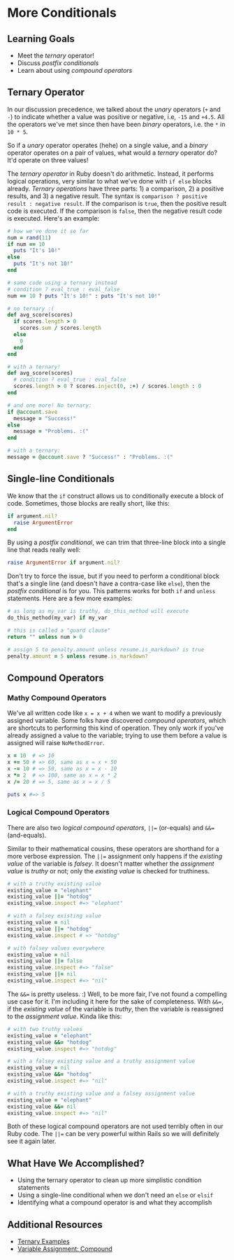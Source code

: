# More Conditionals
## Learning Goals
- Meet the _ternary_ operator!
- Discuss _postfix conditionals_
- Learn about using _compound operators_

## Ternary Operator
In our discussion precedence, we talked about the _unary_ operators (`+` and `-`) to indicate whether a value was positive or negative, i.e, `-15` and `+4.5`. All the operators we've met since then have been _binary_ operators, i.e. the `*` in `10 * 5`.

So if a _unary_ operator operates (hehe) on a single value, and a _binary_ operator operates on a pair of values, what would a _ternary_ operator do? It'd operate on three values!

The _ternary operator_ in Ruby doesn't do arithmetic. Instead, it performs logical operations, very similar to what we've done with `if else` blocks already. _Ternary operations_ have three parts: 1) a comparison, 2) a positive results, and 3) a negative result. The syntax is `comparison ? positive result : negative result`. If the comparison is `true`, then the positive result code is executed. If the comparison is `false`, then the negative result code is executed. Here's an example:

```ruby
# how we've done it so far
num = rand(11)
if num == 10
  puts "It's 10!"
else
  puts "It's not 10!"
end

# same code using a ternary instead
# condition ? eval_true : eval_false
num == 10 ? puts "It's 10!" : puts "It's not 10!"
```

```ruby
# no ternary :(
def avg_score(scores)
  if scores.length > 0
    scores.sum / scores.length
  else
    0
  end  
end

# with a ternary!
def avg_score(scores)
  # condition ? eval_true : eval_false
  scores.length > 0 ? scores.inject(0, :+) / scores.length : 0
end

# and one more! No ternary:
if @account.save
  message = "Success!"
else
  message = "Problems. :("
end

# with a ternary:
message = @account.save ? "Success!" : "Problems. :("
```

## Single-line Conditionals
We know that the `if` construct allows us to conditionally execute a block of code. Sometimes, those blocks are really short, like this:

```ruby
if argument.nil?
  raise ArgumentError
end
```

By using a _postfix conditional_, we can trim that three-line block into a single line that reads really well:

```ruby
raise ArgumentError if argument.nil?
```

Don't try to force the issue, but if you need to perform a conditional block that's a single line (and doesn't have a contra-case like `else`), then the _postfix conditional_ is for you. This patterns works for both `if` and `unless` statements. Here are a few more examples:

```ruby
# as long as my_var is truthy, do_this_method will execute
do_this_method(my_var) if my_var

# this is called a "guard clause"
return "" unless num > 0

# assign 5 to penalty.amount unless resume.is_markdown? is true
penalty.amount = 5 unless resume.is_markdown?
```

## Compound Operators
### Mathy Compound Operators
We've all written code like `x = x + 4` when we want to modify a previously assigned variable. Some folks have discovered _compound operators_, which are shortcuts to performing this kind of operation. They only work if you've already assigned a value to the variable; trying to use them before a value is assigned will raise `NoMethodError`.

```ruby
x = 10  # => 10
x += 50 # => 60, same as x = x + 50
x -= 10 # => 50, same as x = x - 10
x *= 2  # => 100, same as x = x * 2
x /= 20 # => 5, same as x = x / 5

puts x #=> 5
```

### Logical Compound Operators
There are also two _logical compound operators_, `||=` (or-equals) and `&&=` (and-equals).

Similar to their mathematical cousins, these operators are shorthand for a more verbose expression. The `||=` assignment only happens if the _existing value_ of the variable is _falsey_. It doesn't matter whether the _assignment value_ is _truthy_ or not; only the _existing value_ is checked for truthiness.

```ruby
# with a truthy existing value
existing_value = "elephant"
existing_value ||= "hotdog"
existing_value.inspect #=> "elephant"

# with a falsey existing value
existing_value = nil
existing_value ||= "hotdog"
existing_value.inspect # => "hotdog"

# with falsey values everywhere
existing_value = nil
existing_value ||= false
existing_value.inspect #=> "false"
existing_value ||= nil
existing_value.inspect #=> "nil"
```

The `&&=` is pretty useless. :) Well, to be more fair, I've not found a compelling use case for it. I'm including it here for the sake of completeness. With `&&=`, if the _existing value_ of the variable is _truthy_, then the variable is reassigned to the _assignment value_. Kinda like this:

```ruby
# with two truthy values
existing_value = "elephant"
existing_value &&= "hotdog"
existing_value.inspect #=> "hotdog"

# with a falsey existing value and a truthy assignment value
existing_value = nil
existing_value &&= "hotdog"
existing_value.inspect #=> "nil"

# with a truthy existing value and a falsey assignment value
existing_value = "elephant"
existing_value &&= nil
existing_value.inspect #=> "nil"
```

Both of these logical compound operators are not used terribly often in our Ruby code. The `||=` can be very powerful within Rails so we will definitely see it again later.

## What Have We Accomplished?
- Using the ternary operator to clean up more simplistic condition statements
- Using a single-line conditional when we don't need an `else` or `elsif`
- Identifying what a compound operator is and what they accomplish


## Additional Resources
- [Ternary Examples](https://alvinalexander.com/blog/post/ruby/examples-ruby-ternary-operator-true-false-syntax)
- [Variable Assignment: Compound](https://en.wikibooks.org/wiki/Ruby_Programming/Syntax/Operators#Assignment  )
